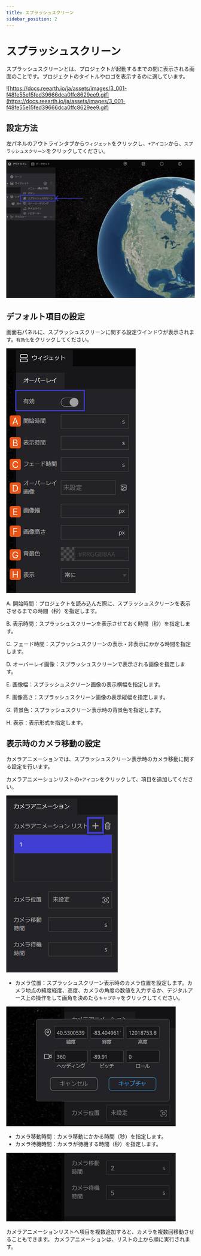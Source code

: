 ```yaml
---
title: スプラッシュスクリーン
sidebar_position: 2
---
```


# スプラッシュスクリーン

スプラッシュスクリーンとは、プロジェクトが起動するまでの間に表示される画面のことです。プロジェクトのタイトルやロゴを表示するのに適しています。

![https://docs.reearth.io/ja/assets/images/3_001-f48fe55e15fed39666dca0ffc8629ee9.gif](https://docs.reearth.io/ja/assets/images/3_001-f48fe55e15fed39666dca0ffc8629ee9.gif)

## 設定方法 

左パネルのアウトラインタブから`ウィジェット`をクリックし、`+アイコン`から、`スプラッシュスクリーン`をクリックしてください。

![Untitled](./img/Untitled.png)

## デフォルト項目の設定

画面右パネルに、スプラッシュスクリーンに関する設定ウインドウが表示されます。`有効化`をクリックしてください。

![Untitled](./img/Untitled%201.png)

A. 開始時間：プロジェクトを読み込んだ際に、スプラッシュスクリーンを表示させるまでの時間（秒）を指定します。

B. 表示時間：スプラッシュスクリーンを表示させておく時間（秒）を指定します。

C. フェード時間：スプラッシュスクリーンの表示・非表示にかかる時間を指定します。

D. オーバーレイ画像：スプラッシュスクリーンで表示される画像を指定します。

E. 画像幅：スプラッシュスクリーン画像の表示横幅を指定します。

F. 画像高さ：スプラッシュスクリーン画像の表示縦幅を指定します。

G. 背景色：スプラッシュスクリーン表示時の背景色を指定します。

H. 表示：表示形式を指定します。

## 表示時のカメラ移動の設定 

カメラアニメーションでは、スプラッシュスクリーン表示時のカメラ移動に関する設定を行います。

カメラアニメーションリストの`+アイコン`をクリックして、項目を追加してください。

![Untitled](./img/Untitled%202.png)

- カメラ位置：スプラッシュスクリーン表示時のカメラ位置を設定します。カメラ地点の緯度経度、高度、カメラの角度の数値を入力するか、デジタルアース上の操作をして画角を決めたら`キャプチャ`をクリックしてください。

![Untitled](./img/Untitled%203.png)

- カメラ移動時間：カメラ移動にかかる時間（秒）を指定します。
- カメラ待機時間：カメラが待機する時間（秒）を指定します。

![Untitled](./img/Untitled%204.png)

カメラアニメーションリストへ項目を複数追加すると、カメラを複数回移動させることもできます。 カメラアニメーションは、リストの上から順に実行されます。